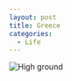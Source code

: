 ```yaml
---
layout: post
title: Greece
categories:
  - Life
---
```


![High ground](elgreco/img/pythias.jpg)

